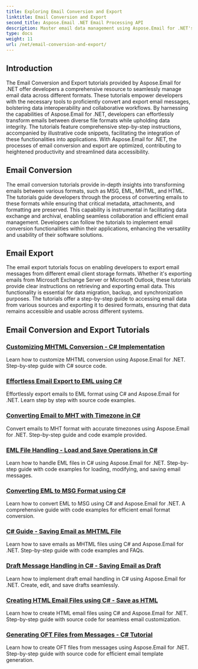 ```yaml
---
title: Exploring Email Conversion and Export
linktitle: Email Conversion and Export
second_title: Aspose.Email .NET Email Processing API
description: Master email data management using Aspose.Email for .NET's tutorials. Convert, export emails, maintain integrity, handle attachments. Elevate with examples.
type: docs
weight: 11
url: /net/email-conversion-and-export/
---
```


## Introduction

The Email Conversion and Export tutorials provided by Aspose.Email for .NET offer developers a comprehensive resource to seamlessly manage email data across different formats. These tutorials empower developers with the necessary tools to proficiently convert and export email messages, bolstering data interoperability and collaborative workflows. By harnessing the capabilities of Aspose.Email for .NET, developers can effortlessly transform emails between diverse file formats while upholding data integrity. The tutorials feature comprehensive step-by-step instructions, accompanied by illustrative code snippets, facilitating the integration of these functionalities into applications. With Aspose.Email for .NET, the processes of email conversion and export are optimized, contributing to heightened productivity and streamlined data accessibility.

## Email Conversion

The email conversion tutorials provide in-depth insights into transforming emails between various formats, such as MSG, EML, MHTML, and HTML. The tutorials guide developers through the process of converting emails to these formats while ensuring that critical metadata, attachments, and formatting are preserved. This capability is instrumental in facilitating data exchange and archival, enabling seamless collaboration and efficient email management. Developers can follow the tutorials to implement email conversion functionalities within their applications, enhancing the versatility and usability of their software solutions.

## Email Export

The email export tutorials focus on enabling developers to export email messages from different email client storage formats. Whether it's exporting emails from Microsoft Exchange Server or Microsoft Outlook, these tutorials provide clear instructions on retrieving and exporting email data. This functionality is essential for data migration, backup, and synchronization purposes. The tutorials offer a step-by-step guide to accessing email data from various sources and exporting it to desired formats, ensuring that data remains accessible and usable across different systems.

## Email Conversion and Export Tutorials
### [Customizing MHTML Conversion - C# Implementation](./customizing-mhtml-conversion-csharp-implementation/)
Learn how to customize MHTML conversion using Aspose.Email for .NET. Step-by-step guide with C# source code.
### [Effortless Email Export to EML using C#](./effortless-email-export-to-eml-using-csharp/)
Effortlessly export emails to EML format using C# and Aspose.Email for .NET. Learn step by step with source code examples.
### [Converting Email to MHT with Timezone in C#](./converting-email-to-mht-with-timezone-in-csharp/)
Convert emails to MHT format with accurate timezones using Aspose.Email for .NET. Step-by-step guide and code example provided.
### [EML File Handling - Load and Save Operations in C#](./eml-file-handling-load-and-save-operations-in-csharp/)
Learn how to handle EML files in C# using Aspose.Email for .NET. Step-by-step guide with code examples for loading, modifying, and saving email messages.
### [Converting EML to MSG Format using C#](./converting-eml-to-msg-format-using-csharp/)
Learn how to convert EML to MSG using C# and Aspose.Email for .NET. A comprehensive guide with code examples for efficient email format conversion.
### [C# Guide - Saving Email as MHTML File](./csharp-guide-saving-email-as-mhtml-file/)
Learn how to save emails as MHTML files using C# and Aspose.Email for .NET. Step-by-step guide with code examples and FAQs.
### [Draft Message Handling in C# - Saving Email as Draft](./draft-message-handling-in-csharp-saving-email-as-draft/)
Learn how to implement draft email handling in C# using Aspose.Email for .NET. Create, edit, and save drafts seamlessly.
### [Creating HTML Email Files using C# - Save as HTML](./creating-html-email-files-using-csharp-save-as-html/)
Learn how to create HTML email files using C# and Aspose.Email for .NET. Step-by-step guide with source code for seamless email customization.
### [Generating OFT Files from Messages - C# Tutorial](./generating-oft-files-from-messages-csharp-tutorial/)
Learn how to create OFT files from messages using Aspose.Email for .NET. Step-by-step guide with source code for efficient email template generation.